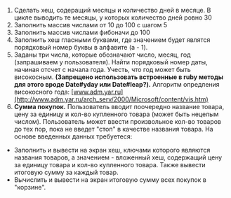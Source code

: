 1) Сделать хеш, содеращий месяцы и количество дней в месяце. В цикле выводить те месяцы, у которых количество дней ровно 30  
2) Заполнить массив числами от 10 до 100 с шагом 5  
3) Заполнить массив числами фибоначи до 100  
4) Заполнить хеш гласными буквами, где значением будет являтся порядковый номер буквы в алфавите (a - 1).  
5) Заданы три числа, которые обозначают число, месяц, год (запрашиваем у пользователя). Найти порядковый номер даты, начиная отсчет с начала года. Учесть, что год может быть високосным. **(Запрещено использовать встроенные в ruby методы для этого вроде Date#yday или Date#leap?).** Алгоритм опредления високосного года: [www.adm.yar.ru](http://www.adm.yar.ru/arch_serv/2000/Microsoft/content/vis.htm)  
6) **Сумма покупок.** Пользователь вводит поочередно название товара, цену за единицу и кол-во купленного товара (может быть нецелым числом). Пользователь может ввести произвольное кол-во товаров до тех пор, пока не введет "стоп" в качестве названия товара. На основе введенных данных требуетеся:
- Заполнить и вывести на экран хеш, ключами которого являются названия товаров, а значением - вложенный хеш, содержащий цену за единицу товара и кол-во купленного товара. Также вывести итоговую сумму за каждый товар.
- Вычислить и вывести на экран итоговую сумму всех покупок в "корзине".